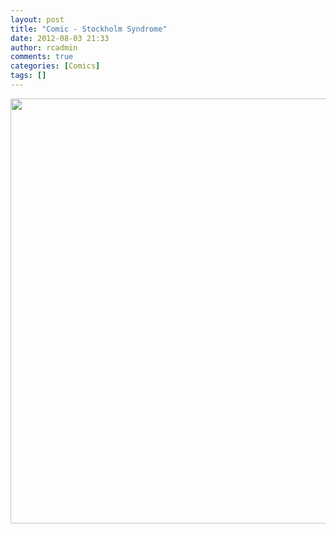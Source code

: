```yaml
---
layout: post
title: "Comic - Stockholm Syndrome"
date: 2012-08-03 21:33
author: rcadmin
comments: true
categories: [Comics]
tags: []
---
```

<a href="http://bitsmack.com/comics/2012/08/03/comic-stockholm-syndrome/" rel="attachment wp-att-2386"><img src="http://dl.bitsmack.com/uploads/2012/08/20120803.jpg" alt="" title="" width="680" height="680" class="alignnone size-full wp-image-2386" /></a>
